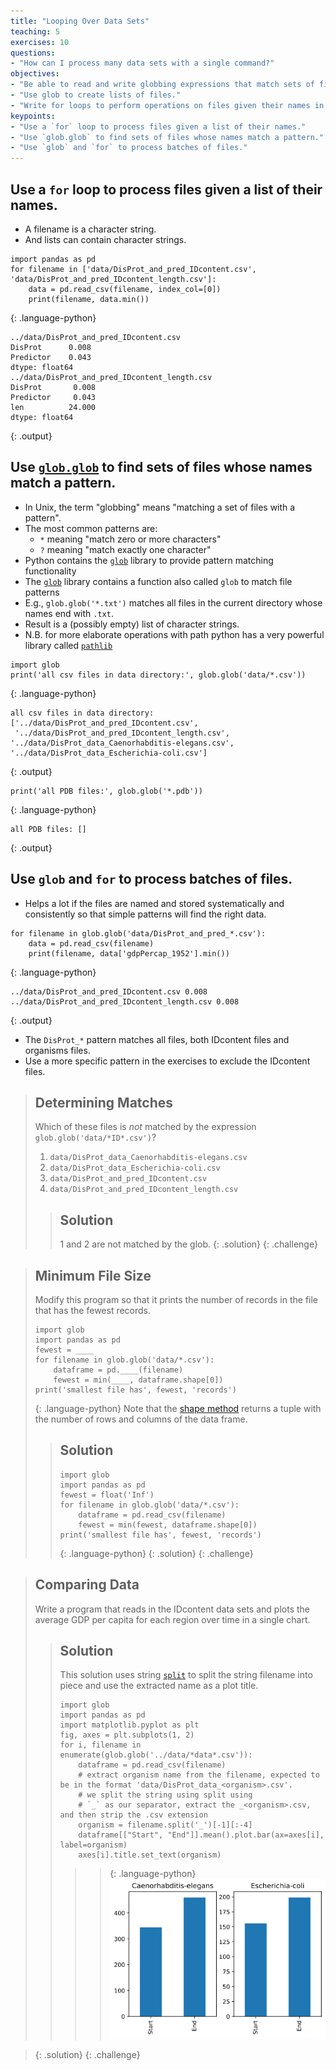 ```yaml
---
title: "Looping Over Data Sets"
teaching: 5
exercises: 10
questions:
- "How can I process many data sets with a single command?"
objectives:
- "Be able to read and write globbing expressions that match sets of files."
- "Use glob to create lists of files."
- "Write for loops to perform operations on files given their names in a list."
keypoints:
- "Use a `for` loop to process files given a list of their names."
- "Use `glob.glob` to find sets of files whose names match a pattern."
- "Use `glob` and `for` to process batches of files."
---
```


## Use a `for` loop to process files given a list of their names.

*   A filename is a character string.
*   And lists can contain character strings.

~~~
import pandas as pd
for filename in ['data/DisProt_and_pred_IDcontent.csv', 'data/DisProt_and_pred_IDcontent_length.csv']:
    data = pd.read_csv(filename, index_col=[0])
    print(filename, data.min())
~~~
{: .language-python}
~~~
../data/DisProt_and_pred_IDcontent.csv 
DisProt      0.008
Predictor    0.043
dtype: float64
../data/DisProt_and_pred_IDcontent_length.csv 
DisProt       0.008
Predictor     0.043
len          24.000
dtype: float64
~~~
{: .output}

## Use [`glob.glob`](https://docs.python.org/3/library/glob.html#glob.glob) to find sets of files whose names match a pattern.

*   In Unix, the term "globbing" means "matching a set of files with a pattern".
*   The most common patterns are:
    *   `*` meaning "match zero or more characters"
    *   `?` meaning "match exactly one character"
*   Python contains the [`glob`](https://docs.python.org/3/library/glob.html) library to provide pattern matching functionality
*   The [`glob`](https://docs.python.org/3/library/glob.html) library contains a function also called `glob` to match file patterns
*   E.g., `glob.glob('*.txt')` matches all files in the current directory 
    whose names end with `.txt`.
*   Result is a (possibly empty) list of character strings.
*   N.B. for more elaborate operations with path python has a very powerful library called [`pathlib`](https://docs.python.org/3.7/library/pathlib.html)

~~~
import glob
print('all csv files in data directory:', glob.glob('data/*.csv'))
~~~
{: .language-python}
~~~
all csv files in data directory: ['../data/DisProt_and_pred_IDcontent.csv',
 '../data/DisProt_and_pred_IDcontent_length.csv', 
'../data/DisProt_data_Caenorhabditis-elegans.csv', 
'../data/DisProt_data_Escherichia-coli.csv']
~~~
{: .output}

~~~
print('all PDB files:', glob.glob('*.pdb'))
~~~
{: .language-python}
~~~
all PDB files: []
~~~
{: .output}

## Use `glob` and `for` to process batches of files.

*   Helps a lot if the files are named and stored systematically and consistently
    so that simple patterns will find the right data.

~~~
for filename in glob.glob('data/DisProt_and_pred_*.csv'):
    data = pd.read_csv(filename)
    print(filename, data['gdpPercap_1952'].min())
~~~
{: .language-python}
~~~
../data/DisProt_and_pred_IDcontent.csv 0.008
../data/DisProt_and_pred_IDcontent_length.csv 0.008
~~~
{: .output}

*   The `DisProt_*` pattern matches all files, both IDcontent files and organisms files.
*   Use a more specific pattern in the exercises to exclude the IDcontent files.

> ## Determining Matches
>
> Which of these files is *not* matched by the expression `glob.glob('data/*ID*.csv')`?
>
> 1. `data/DisProt_data_Caenorhabditis-elegans.csv`
> 2. `data/DisProt_data_Escherichia-coli.csv`
> 3. `data/DisProt_and_pred_IDcontent.csv`
> 4. `data/DisProt_and_pred_IDcontent_length.csv`
>
> > ## Solution
> >
> > 1 and 2 are not matched by the glob.
> {: .solution}
{: .challenge}

> ## Minimum File Size
>
> Modify this program so that it prints the number of records in
> the file that has the fewest records.
>
> ~~~
> import glob
> import pandas as pd
> fewest = ____
> for filename in glob.glob('data/*.csv'):
>     dataframe = pd.____(filename)
>     fewest = min(____, dataframe.shape[0])
> print('smallest file has', fewest, 'records')
> ~~~
> {: .language-python}
> Note that the [shape method](https://pandas.pydata.org/pandas-docs/stable/reference/api/pandas.DataFrame.shape.html)
> returns a tuple with the number of rows and columns of the data frame.
>
> > ## Solution
> > ~~~
> > import glob
> > import pandas as pd
> > fewest = float('Inf')
> > for filename in glob.glob('data/*.csv'):
> >     dataframe = pd.read_csv(filename)
> >     fewest = min(fewest, dataframe.shape[0])
> > print('smallest file has', fewest, 'records')
> > ~~~
> > {: .language-python}
> {: .solution}
{: .challenge}

> ## Comparing Data
>
> Write a program that reads in the IDcontent data sets
> and plots the average GDP per capita for each region over time
> in a single chart.
> > ## Solution
> > This solution uses string [`split`](https://docs.python.org/3/library/stdtypes.html#str.rpartition) to
> > split the string filename into piece and use the extracted name as a plot title. 
> > ~~~
> > import glob
> > import pandas as pd
> > import matplotlib.pyplot as plt
> > fig, axes = plt.subplots(1, 2)
> > for i, filename in enumerate(glob.glob('../data/*data*.csv')):
> >     dataframe = pd.read_csv(filename)
> >     # extract organism name from the filename, expected to be in the format 'data/DisProt_data_<organism>.csv'.
> >     # we split the string using split using
> >     # `_` as our separator, extract the _<organism>.csv, and then strip the .csv extension
> >     organism = filename.split('_')[-1][:-4]
> >     dataframe[["Start", "End"]].mean().plot.bar(ax=axes[i], label=organism)
> >     axes[i].title.set_text(organism)
> > ~~~
> > > > {: .language-python}
> > ![Disorder content of DisProt](../fig/13_plt_startend.svg)

> {: .solution}
{: .challenge}
